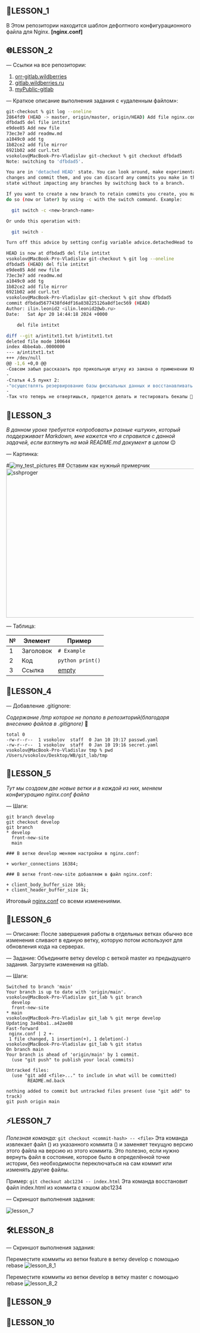 ## 📂LESSON_1

В Этом репозитории находится шаблон дефолтного конфигурационного файла для Nginx. 
**[nginx.conf]**

## 🌐LESSON_2

  
— Ссылки на все репозитории:  
1. [orr-gitlab.wildberries](https://orr-gitlab.wildberries.ru/orr-onboarding/onboarding-vladislav-sokolov)  
2. [gitlab.wildberries.ru](https://gitlab.wildberries.ru/sokolov.v64/onboarding-vladislav-sokolov)  
3. [myPublic-gitlab](https://github.com/jonimuesli/Onboarding-Vladislav-Sokolov)  

— Краткое описание выполнения задания с «удаленным файлом»:

```bash
git-checkout % git log --oneline
2864fd9 (HEAD -> master, origin/master, origin/HEAD) Add file nginx.conf
dfbdad5 del file intitxt
e9dee85 Add new file
73ec3e7 add readmw.md
a1049c0 add tg
1b82ce2 add file mirror
6921b02 add curl.txt
vsokolov@MacBook-Pro-Vladislav git-checkout % git checkout dfbdad5
Note: switching to 'dfbdad5'.

You are in 'detached HEAD' state. You can look around, make experimental
changes and commit them, and you can discard any commits you make in this
state without impacting any branches by switching back to a branch.

If you want to create a new branch to retain commits you create, you may
do so (now or later) by using -c with the switch command. Example:

  git switch -c <new-branch-name>

Or undo this operation with:

  git switch -

Turn off this advice by setting config variable advice.detachedHead to false

HEAD is now at dfbdad5 del file intitxt
vsokolov@MacBook-Pro-Vladislav git-checkout % git log --oneline   
dfbdad5 (HEAD) del file intitxt
e9dee85 Add new file
73ec3e7 add readmw.md
a1049c0 add tg
1b82ce2 add file mirror
6921b02 add curl.txt
vsokolov@MacBook-Pro-Vladislav git-checkout % git show dfbdad5
commit dfbdad5677438fd4df16a838225126a8df1ec569 (HEAD)
Author: ilin.leonid2 <ilin.leonid2@wb.ru>
Date:   Sat Apr 20 14:44:18 2024 +0000

    del file intitxt

diff --git a/intitxt1.txt b/intitxt1.txt
deleted file mode 100644
index 4bbe4ab..0000000
--- a/intitxt1.txt
+++ /dev/null
@@ -1,6 +0,0 @@
-Совсем забыл рассказать про прикольную штуку из закона о применении ККТ. Они на законодательном уровне потребовали делать бекапы:
-
-Статья 4.5 пункт 2:
-"осуществлять резервирование базы фискальных данных и восстанавливать из резервных копий базу фискальных данных в случае их утраты;"
-
-Так что теперь не отвертишься, придется делать и тестировать бекапы 🙂
```

## 📝LESSON_3
_В данном уроке требуется «опробовать» разные «штуки», который поддерживает Markdown, мне кажется что я справился с данной задачей, если взглянуть на мой *README.md* документ в целом_ :relieved:

— Картинка:

#![my_test_pictures](images/zzz.jpg "inogda ya govotu 'hz', no ya znau..") ## Оставим как нужный примерчик
<img src="./images/zzz.jpg" alt="sshproger" width="800" height="400">


— Таблица:  

| №   | Элемент         | Пример              |  
|-----|------------------|---------------------|  
| 1   | Заголовок        | `# Example`         |  
| 2   | Код              | ```python print()```|  
| 3   | Ссылка           | [empty](https://epmtyresources.empty)| 

## 🚫LESSON_4

— Добавление .gitignore:

_Содержание /tmp которое не попало в репозиторий(благодаря внесению файлов в *.gitignore*)_ 🙂

```ls -l
total 0
-rw-r--r--  1 vsokolov  staff  0 Jan 10 19:17 passwd.yaml
-rw-r--r--  1 vsokolov  staff  0 Jan 10 19:16 secret.yaml
vsokolov@MacBook-Pro-Vladislav tmp % pwd
/Users/vsokolov/Desktop/WB/git_lab/tmp
```

## 🌿LESSON_5
_Тут мы создаем две новые ветки и в каждой из них, меняем конфигурацию nginx.conf файла_

— Шаги:
```git branch front-new-site
git branch develop
git checkout develop
git branch
* develop
  front-new-site
  main

### В ветке develop меняем настройки в nginx.conf: 

+ worker_connections 16384; 

### В ветке front-new-site добавляем в файл nginx.conf:

+ client_body_buffer_size 16k; 
+ client_header_buffer_size 1k;
```
Итоговый [nginx.conf](./nginx.conf) со всеми изменениями.

## 🔗LESSON_6

— Описание:
После завершения работы в отдельных ветках обычно все изменения сливают в единую ветку, которую потом используют для обновления кода на серверах.

— Задание:
Объедините ветку develop с веткой master из предыдущего задания.
Загрузите изменения на gitlab.

— Шаги:
```vsokolov@MacBook-Pro-Vladislav git_lab % git checkout main
Switched to branch 'main'
Your branch is up to date with 'origin/main'.
vsokolov@MacBook-Pro-Vladislav git_lab % git branch
  develop
  front-new-site
* main
vsokolov@MacBook-Pro-Vladislav git_lab % git merge develop
Updating 3a4bba1..a42ae08
Fast-forward
 nginx.conf | 2 +-
 1 file changed, 1 insertion(+), 1 deletion(-)
vsokolov@MacBook-Pro-Vladislav git_lab % git status
On branch main
Your branch is ahead of 'origin/main' by 1 commit.
  (use "git push" to publish your local commits)

Untracked files:
  (use "git add <file>..." to include in what will be committed)
        README.md.back

nothing added to commit but untracked files present (use "git add" to track)
git push origin main
```

## ⚡LESSON_7

_Полезная команда:_
```git checkout <commit-hash> -- <file>```
Эта команда извлекает файл (<file>) из указанного коммита (<commit-hash>) и заменяет текущую версию этого файла на версию из этого коммита. Это полезно, если нужно вернуть файл в состояние, которое было в определённой точке истории, без необходимости переключаться на сам коммит или изменять другие файлы.

Пример:
```git checkout abc1234 -- index.html```
Эта команда восстановит файл index.html из коммита с хэшом abc1234


— Скриншот выполнения задания:

![lesson_7](images/lesson_7.png "lesson_7_pictures_yes_hehehehehehehehhe")

## 🛠️LESSON_8

— Скриншот выполнения задания:

Переместите коммиты из ветки feature в ветку develop с помощью rebase
![lesson_8_1](images/lesson_8_1.png "lesson_8_pictures_yes_heehhehehehehehe")

Переместите коммиты из ветки develop в ветку master с помощью rebase
![lesson_8_2](images/lesson_8_2.png "lesson_8_pictures_yes_heehhehehehehehe")

## 🍒LESSON_9


## 🚀LESSON_10





